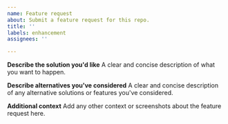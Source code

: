```yaml
---
name: Feature request
about: Submit a feature request for this repo.
title: ''
labels: enhancement
assignees: ''

---
```


<!--
  Have any questions? Check out the contributing docs at https://gruntwork.notion.site/Gruntwork-Coding-Methodology-02fdcd6e4b004e818553684760bf691e,
  or ask in this issue and a Gruntwork core maintainer will be happy to help :)
-->

**Describe the solution you'd like**
A clear and concise description of what you want to happen.

**Describe alternatives you've considered**
A clear and concise description of any alternative solutions or features you've considered.

**Additional context**
Add any other context or screenshots about the feature request here.
